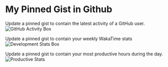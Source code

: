 # My Pinned Gist in Github

Update a pinned gist to contain the latest activity of a GitHub user.
![GitHub Activity Box](https://github.com/varunsridharan/gist-box-pinned/workflows/GitHub%20Activity%20Box/badge.svg)

Update a pinned gist to contain your weekly WakaTime stats
![Development Stats Box](https://github.com/varunsridharan/gist-box-pinned/workflows/Development%20Stats%20Box/badge.svg)

Update a pinned gist to contain your most productive hours during the day.
![Productive Stats](https://github.com/varunsridharan/gist-box-pinned/workflows/Productive%20Stats/badge.svg)
